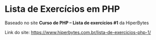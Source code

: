 # Lista de Exercícios em PHP
Baseado no site **Curso de PHP – Lista de exercícios #1** da HiperBytes


Link do site: https://www.hiperbytes.com.br/lista-de-exercicios-php-1/
